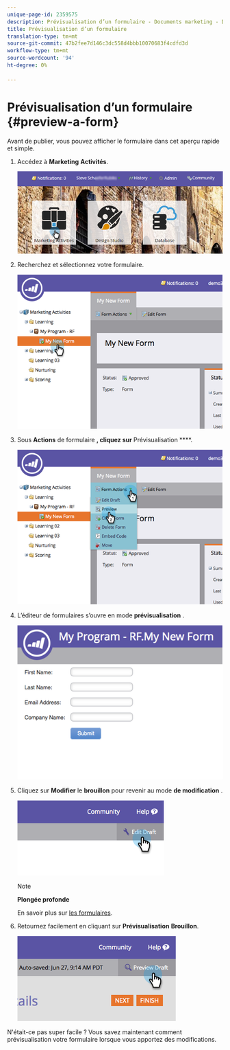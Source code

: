 ```yaml
---
unique-page-id: 2359575
description: Prévisualisation d’un formulaire - Documents marketing - Documentation du produit
title: Prévisualisation d’un formulaire
translation-type: tm+mt
source-git-commit: 47b2fee7d146c3dc558d4bbb10070683f4cdfd3d
workflow-type: tm+mt
source-wordcount: '94'
ht-degree: 0%

---
```



# Prévisualisation d’un formulaire {#preview-a-form}

Avant de publier, vous pouvez afficher le formulaire dans cet aperçu rapide et simple.

1. Accédez à **Marketing** **Activités**.

   ![](assets/login-marketing-activities-6.png)

1. Recherchez et sélectionnez votre formulaire.

   ![](assets/image2014-9-15-17-3a45-3a51.png)

1. Sous **Actions** de formulaire **, cliquez sur** Prévisualisation ****.

   ![](assets/image2014-9-15-17-3a46-3a9.png)

1. L’éditeur de formulaires s’ouvre en mode **prévisualisation** .

   ![](assets/image2014-9-15-17-3a46-3a17.png)

1. Cliquez sur **Modifier** le **brouillon** pour revenir au mode **de modification** .

   ![](assets/image2014-9-15-17-3a46-3a37.png)

   >[!NOTE]
   >
   >**Plongée profonde**
   >
   >
   >En savoir plus sur [les formulaires](http://docs.marketo.com/display/docs/forms).

1. Retournez facilement en cliquant sur **Prévisualisation** **Brouillon**.

   ![](assets/image2014-9-15-17-3a46-3a45.png)

N&#39;était-ce pas super facile ? Vous savez maintenant comment prévisualisation votre formulaire lorsque vous apportez des modifications.
